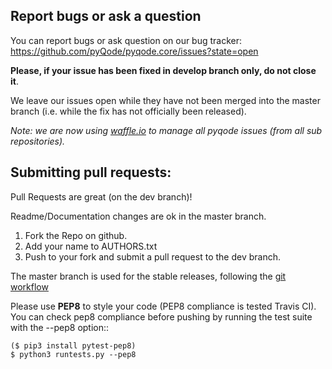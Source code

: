 Report bugs or ask a question
-----------------------------

You can report bugs or ask question on our bug tracker:
https://github.com/pyQode/pyqode.core/issues?state=open

**Please, if your issue has been fixed in develop branch only, do not close
it**.

We leave our issues open while they have not been merged into the master
branch (i.e. while the fix has not officially been released).

*Note: we are now using [waffle.io](https://waffle.io/pyqode/pyqode.core) to
manage all pyqode issues (from all sub repositories).*


Submitting pull requests:
-------------------------

Pull Requests are great (on the dev branch)!

Readme/Documentation changes are ok in the master branch.

   1) Fork the Repo on github.
   2) Add your name to AUTHORS.txt
   3) Push to your fork and submit a pull request to the dev branch.

The master branch is used for the stable releases, following the
[git workflow](http://nvie.com/posts/a-successful-git-branching-model/)

Please use **PEP8** to style your code (PEP8 compliance is tested Travis CI). You
can check pep8 compliance before pushing by running the test suite with
the --pep8 option::

    ($ pip3 install pytest-pep8)
    $ python3 runtests.py --pep8
